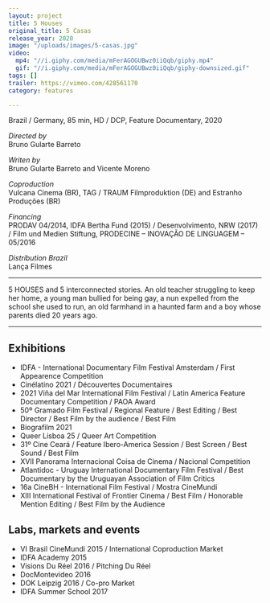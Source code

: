 ```yaml
---
layout: project
title: 5 Houses
original_title: 5 Casas
release_year: 2020
image: "/uploads/images/5-casas.jpg"
video:
  mp4: "//i.giphy.com/media/mFerAGOGUBwz0iiQqb/giphy.mp4"
  gif: "//i.giphy.com/media/mFerAGOGUBwz0iiQqb/giphy-downsized.gif"
tags: []
trailer: https://vimeo.com/428561170
category: features

---
```

Brazil / Germany, 85 min, HD / DCP, Feature Documentary, 2020

_Directed by_  
Bruno Gularte Barreto

_Writen by_  
Bruno Gularte Barreto and Vicente Moreno

_Coproduction_  
Vulcana Cinema (BR), TAG / TRAUM Filmproduktion (DE) and Estranho Produções (BR)

_Financing_  
PRODAV 04/2014, IDFA Bertha Fund (2015) / Desenvolvimento, NRW (2017) / Film und Medien Stiftung, PRODECINE – INOVAÇÃO DE LINGUAGEM – 05/2016

_Distribution Brazil_  
Lança Filmes

***

5 HOUSES and 5 interconnected stories. An old teacher struggling to keep her home, a young man bullied for being gay, a nun expelled from the school she used to run, an old farmhand in a haunted farm and a boy whose parents died 20 years ago.

***

## Exhibitions

* IDFA - International Documentary Film Festival Amsterdam / First Appearence Competition
* Cinélatino 2021 / Découvertes Documentaires
* 2021 Viña del Mar International Film Festival / Latin America Feature Documentary Competition / PAOA Award
* 50º Gramado Film Festival / Regional Feature / Best Editing / Best Director / Best Film by the audience / Best Film
* Biografilm 2021
* Queer Lisboa 25 / Queer Art Competition
* 31º Cine Ceará / Feature Ibero-America Session / Best Screen / Best Sound / Best Film
* XVII Panorama Internacional Coisa de Cinema / Nacional Competition
* Atlantidoc - Uruguay International Documentary Film Festival / Best Documentary by the Uruguayan Association of Film Critics
* 16a CineBH - International Film Festival / Mostra CineMundi
* XIII International Festival of Frontier Cinema / Best Film / Honorable Mention Editing / Best Film by the Audience

## Labs, markets and events

* VI Brasil CineMundi 2015 / International Coproduction Market
* IDFA Academy 2015
* Visions Du Réel 2016 / Pitching Du Réel
* DocMontevideo 2016
* DOK Leipzig 2016 / Co-pro Market
* IDFA Summer School 2017